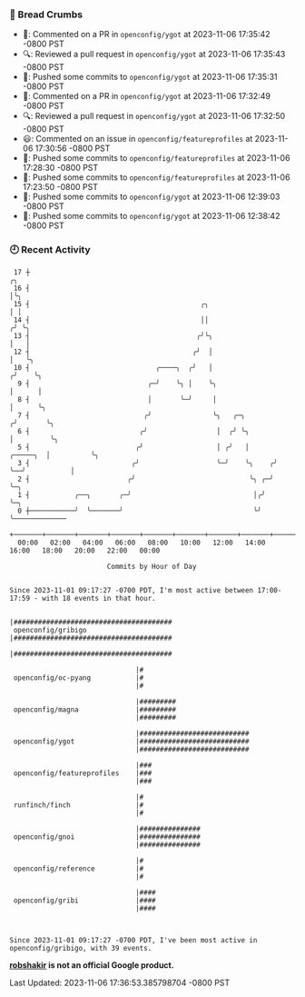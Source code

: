 ### 🍞 Bread Crumbs

 * 💬: Commented on a PR in  `openconfig/ygot` at 2023-11-06 17:35:42 -0800 PST
 * 🔍: Reviewed a pull request in  `openconfig/ygot` at 2023-11-06 17:35:43 -0800 PST
 * 🚢: Pushed some commits to `openconfig/ygot` at 2023-11-06 17:35:31 -0800 PST
 * 💬: Commented on a PR in  `openconfig/ygot` at 2023-11-06 17:32:49 -0800 PST
 * 🔍: Reviewed a pull request in  `openconfig/ygot` at 2023-11-06 17:32:50 -0800 PST
 * 😃: Commented on an issue in `openconfig/featureprofiles` at 2023-11-06 17:30:56 -0800 PST
 * 🚢: Pushed some commits to `openconfig/featureprofiles` at 2023-11-06 17:28:30 -0800 PST
 * 🚢: Pushed some commits to `openconfig/featureprofiles` at 2023-11-06 17:23:50 -0800 PST
 * 🚢: Pushed some commits to `openconfig/ygot` at 2023-11-06 12:39:03 -0800 PST
 * 🚢: Pushed some commits to `openconfig/ygot` at 2023-11-06 12:38:42 -0800 PST

### 🕘 Recent Activity
```
 17 ┼                                                                        ╭╮
 16 ┤                                                                        │╰╮
 15 ┤                                          ╭╮                            │ │
 14 ┤                                          ││                           ╭╯ ╰╮
 13 ┤                                         ╭╯╰╮                          │   │
 12 ┤                                        ╭╯  │                          │   ╰╮
 10 ┤                               ╭────╮  ╭╯   │                         ╭╯    ╰╮
  9 ┤                             ╭─╯    ╰╮ │    ╰╮                        │      │
  8 ┤                             │       ╰─╯     │                        │      ╰╮
  7 ┤                            ╭╯               ╰╮   ╭─╮                ╭╯       ╰╮
  6 ┤                           ╭╯                 │  ╭╯ ╰╮               │         ╰╮
  5 ┤                          ╭╯                  │ ╭╯   │      ╭─────╮  │          ╰╮
  3 ┤                         ╭╯                   ╰─╯    ╰╮    ╭╯     ╰──╯           │
  2 ┤                        ╭╯                            ╰╮ ╭─╯                     ╰─╮
  1 ┤           ╭──╮       ╭─╯                              │╭╯                         ╰─╮
  0 ┼───────────╯  ╰───────╯                                ╰╯                            ╰─────────────
    +───────+───────+───────+───────+───────+───────+───────+───────+───────+───────+───────+───────+────
  00:00   02:00   04:00   06:00   08:00   10:00   12:00   14:00   16:00   18:00   20:00   22:00   00:00   

						Commits by Hour of Day


Since 2023-11-01 09:17:27 -0700 PDT, I'm most active between 17:00-17:59 - with 18 events in that hour.

```



```
                               |#######################################
 openconfig/gribigo            |#######################################
                               |#######################################

                               |#
 openconfig/oc-pyang           |#
                               |#

                               |#########
 openconfig/magna              |#########
                               |#########

                               |###########################
 openconfig/ygot               |###########################
                               |###########################

                               |###
 openconfig/featureprofiles    |###
                               |###

                               |#
 runfinch/finch                |#
                               |#

                               |###############
 openconfig/gnoi               |###############
                               |###############

                               |#
 openconfig/reference          |#
                               |#

                               |####
 openconfig/gribi              |####
                               |####



Since 2023-11-01 09:17:27 -0700 PDT, I've been most active in openconfig/gribigo, with 39 events.

```
**[robshakir](mailto:robjs@google.com) is not an official Google product.**  


Last Updated: 2023-11-06 17:36:53.385798704 -0800 PST
